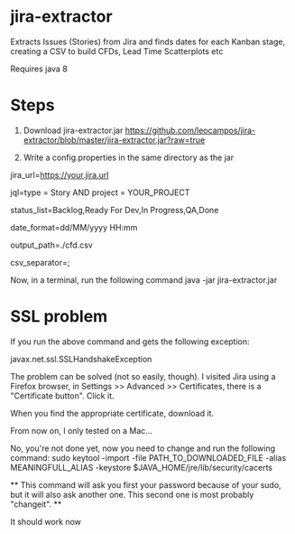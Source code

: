 # jira-extractor
Extracts Issues (Stories) from Jira and finds dates for each Kanban stage, creating a CSV to build CFDs, Lead Time Scatterplots etc

Requires java 8

Steps
=====
1. Download jira-extractor.jar
https://github.com/leocampos/jira-extractor/blob/master/jira-extractor.jar?raw=true

2. Write a config.properties in the same directory as the jar

jira_url=https://your.jira.url

jql=type = Story AND project = YOUR_PROJECT

status_list=Backlog,Ready For Dev,In Progress,QA,Done

date_format=dd/MM/yyyy HH:mm

output_path=./cfd.csv

csv_separator=;


Now, in a terminal, run the following command
java -jar jira-extractor.jar

SSL problem
===========
If you run the above command and gets the following exception:

javax.net.ssl.SSLHandshakeException

The problem can be solved (not so easily, though). I visited Jira using a Firefox browser, in Settings >> Advanced >> Certificates, there is a "Certificate button". Click it.

When you find the appropriate certificate, download it.

From now on, I only tested on a Mac...

No, you're not done yet, now you need to change and run the following command:
sudo keytool -import -file PATH_TO_DOWNLOADED_FILE -alias MEANINGFULL_ALIAS -keystore $JAVA_HOME/jre/lib/security/cacerts

** This command will ask you first your password because of your sudo, but it will also ask another one. This second one is most probably "changeit". **

It should work now
